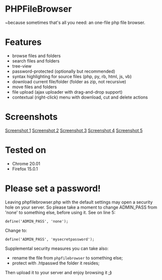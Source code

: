 PHPFileBrowser
==============

~because sometimes that's all you need: an one-file php file browser.

Features
===
* browse files and folders
* search files and folders
* tree-view
* password-protected (optionally but recommended)
* syntax highlighting for source files (php, py, rb, html, js, vb)
* download current file/folder (folder as zip, not recursive)
* move files and folders
* file upload (ajax uploader with drag-and-drop support)
* contextual (right-click) menu with download, cut and delete actions

Screenshots
===
[Screenshot 1](http://postimage.org/image/j5hvd1yub/) [Screenshot 2](http://postimage.org/image/5qheoks11/) [Screenshot 3](http://postimage.org/image/5qcoboydh/) [Screenshot 4](http://postimage.org/image/qf3fvrder/) [Screenshot 5](http://postimage.org/image/aimhn4t1h/)



Tested on
===
* Chrome 20.01
* Firefox 15.0.1


Please set a password!
===
Leaving phpfilebrowser.php with the default settings may open a security hole on your server. 
So please take a moment to change ADMIN_PASS from 'none' to something else, before using it. 
See on line 5:
    
	define('ADMIN_PASS', 'none');

Change to:	
	
	define('ADMIN_PASS', 'mysecretpassword');
	
Supplemental security measures you can take also:  

- rename the file from `phpfilebrowser` to something else; 
- protect with .htpasswd the folder it resides;

Then upload it to your server and enjoy browsing it **;)**

    